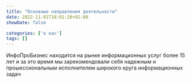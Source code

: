 ```yaml
---
title: "Основные направления деятельности"
date: 2022-11-01T18:01:26+01:00
showDate: false

categories: ['о нас']
tags: []
---
```

ИнфоПроБизнес находится на рынке информационных услуг более 15 лет и за это время мы зарекомендовали себя надежным и проыессиональным исполнителем широкого круга информационных задач 
